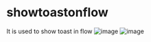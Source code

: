 # showtoastonflow
It is used to show toast in flow
![image](https://github.com/Sourabhmj5/showtoastonflow/assets/102607361/82b426fa-dc84-4a97-87fe-2411b9e62601)
![image](https://github.com/Sourabhmj5/showtoastonflow/assets/102607361/379d8a5f-cc78-4885-af5f-e05f55fe711d)


